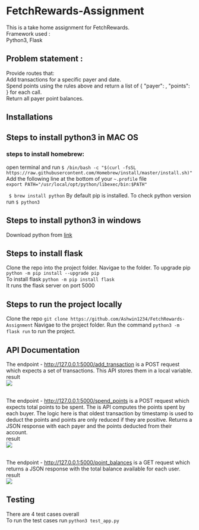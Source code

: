 # FetchRewards-Assignment
This is a take home assignment for FetchRewards. <br>
Framework used : <br>
Python3, Flask

## Problem statement : <br>
Provide routes that: <br>
Add transactions for a specific payer and date. <br>
Spend points using the rules above and return a list of ​{ "payer": <string>, "points": <integer> }​ for each call. <br>
Return all payer point balances. <br>

## Installations
## Steps to install python3 in MAC OS
### steps to install homebrew: <br>
open terminal and run ``` $ /bin/bash -c "$(curl -fsSL https://raw.githubusercontent.com/Homebrew/install/master/install.sh)" ```
Add the following line at the bottom of your ``` ~.profile ``` file <br>
``` export PATH="/usr/local/opt/python/libexec/bin:$PATH" ``` <br>

 ```  $ brew install python ```
 By default pip is installed. 
 To check python version run ``` $ python3 ``` 

 ## Steps to install python3 in windows
 Download python from [link](https://www.python.org/downloads/)

 ## Steps to install flask 
 Clone the repo into the project folder. Navigae to the folder.
 To upgrade pip ``` python -m pip install --upgrade pip ``` <br>
 To install flask ``` python -m pip install flask ``` <br>
 It runs the flask server on port 5000 <br>



 ## Steps to run the project locally
 Clone the repo ``` git clone https://github.com/Ashwin1234/FetchRewards-Assignment ```
 Navigae to the project folder. 
 Run the command ``` python3 -m flask run ``` to run the project.

 ## API Documentation
 The endpoint - http://127.0.0.1:5000/add_transaction is a POST request which expects a set of transactions. This API stores them in a local variable. <br>
 result <br>
 ![](./image1.png)
 <br>
 <br>

 The endpoint - http://127.0.0.1:5000/spend_points is a POST request which expects total points to be spent. The is API computes the points spent by each buyer. The logic here is that oldest transaction by timestamp is used to deduct the points and points are only reduced if they are positive. Returns a JSON response with each payer and the points deducted from their account. <br>
result <br>
 ![](./image2.png)
 <br>
 <br>


 The endpoint - http://127.0.0.1:5000/point_balances is a GET request which returns a JSON response with the total balance available for each user. <br>
 result <br>
 ![](./image3.png)

 ## Testing
 There are 4 test cases overall <br>
 To run the test cases run   ``` python3 test_app.py ```








 


